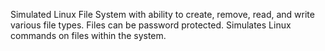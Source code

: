 Simulated Linux File System with ability to create, remove, read, and write various file types. Files can be password protected. Simulates Linux commands on files within the system.
